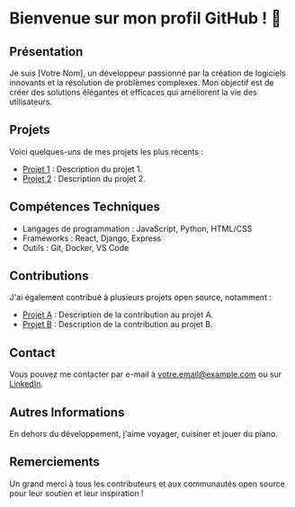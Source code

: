 # Bienvenue sur mon profil GitHub ! 👋

## Présentation

Je suis [Votre Nom], un développeur passionné par la création de logiciels innovants et la résolution de problèmes complexes. Mon objectif est de créer des solutions élégantes et efficaces qui améliorent la vie des utilisateurs.

## Projets

Voici quelques-uns de mes projets les plus récents :

- [Projet 1](lien_vers_projet_1) : Description du projet 1.
- [Projet 2](lien_vers_projet_2) : Description du projet 2.

## Compétences Techniques

- Langages de programmation : JavaScript, Python, HTML/CSS
- Frameworks : React, Django, Express
- Outils : Git, Docker, VS Code

## Contributions

J'ai également contribué à plusieurs projets open source, notamment :

- [Projet A](lien_vers_projet_A) : Description de la contribution au projet A.
- [Projet B](lien_vers_projet_B) : Description de la contribution au projet B.

## Contact

Vous pouvez me contacter par e-mail à [votre.email@example.com](mailto:votre.email@example.com) ou sur [LinkedIn](lien_vers_votre_profil_linkedin).

## Autres Informations

En dehors du développement, j'aime voyager, cuisiner et jouer du piano.

## Remerciements

Un grand merci à tous les contributeurs et aux communautés open source pour leur soutien et leur inspiration !
